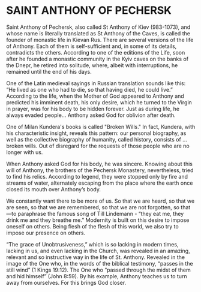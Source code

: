 # SAINT ANTHONY OF PECHERSK

Saint Anthony of Pechersk, also called St Anthony of Kiev (983-1073), and whose name is literally translated as St Anthony of the Caves, is called the founder of monastic life in Kievan Rus. There are several versions of the life of Anthony. Each of them is self-sufficient and, in some of its details, contradicts the others. According to one of the editions of the Life, soon after he founded a monastic community in the Kyiv caves on the banks of the Dnepr, he retired into solitude, where, albeit with interruptions, he remained until the end of his days.

One of the Latin medieval sayings in Russian translation sounds like this: “He lived as one who had to die, so that having died, he could live.” According to the life, when the Mother of God appeared to Anthony and predicted his imminent death, his only desire, which he turned to the Virgin in prayer, was for his body to be hidden forever. Just as during life, he always evaded people... Anthony asked God for oblivion after death.

One of Milan Kundera's books is called "Broken Wills." In fact, Kundera, with his characteristic insight, reveals this pattern: our personal biography, as well as the collective biography of humanity, called history, consists of ... broken wills. Out of disregard for the requests of those people who are no longer with us.

When Anthony asked God for his body, he was sincere. Knowing about this will of Anthony, the brothers of the Pechersk Monastery, nevertheless, tried to find his relics. According to legend, they were stopped only by fire and streams of water, alternately escaping from the place where the earth once closed its mouth over Anthony’s body.

We constantly want there to be more of us. So that we are heard, so that we are seen, so that we are remembered, so that we are not forgotten, so that—to paraphrase the famous song of Till Lindemann - “they eat me, they drink me and they breathe me.” Modernity is built on this desire to impose oneself on others. Being flesh of the flesh of this world, we also try to impose our presence on others.

“The grace of Unobtrusiveness,” which is so lacking in modern times, lacking in us, and even lacking in the Church, was revealed in an amazing, relevant and so instructive way in the life of St. Anthony. Revealed in the image of the One who, in the words of the biblical testimony, “passes in the still wind” (1 Kings 19:12). The One who “passed through the midst of them and hid himself” (John 8:59). By his example, Anthony teaches us to turn away from ourselves. For this brings God closer.
